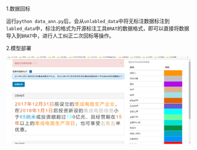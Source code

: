 1.数据回标

运行`python data_ann.py`后，会从`unlabled_data`中将无标注数据标注到`labled_data`中，标注的格式为开源标注工具`BRAT`的数据格式，即可以直接将数据导入到`BRAT`中，进行人工纠正二次回标等操作。

2.模型部署

![image-20220923211133392](./imgs/image-20220923211133392.png)